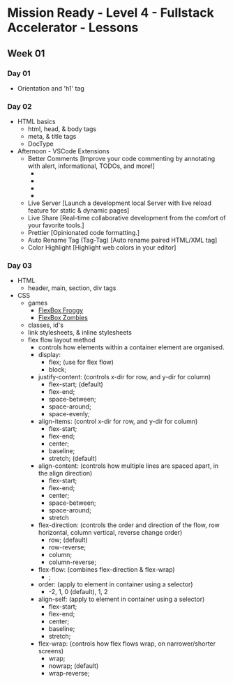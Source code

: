 # Mission Ready - Level 4 - Fullstack Accelerator - Lessons

## Week 01

### Day 01

- Orientation and 'h1' tag

### Day 02

- HTML basics
  - html, head, & body tags
  - meta, & title tags
  - DocType
- Afternoon - VSCode Extensions
  - Better Comments [Improve your code commenting by annotating with alert, informational, TODOs, and more!]
    - <!-- ? Question/Qurey -->
    - <!-- ! Depreciated -->
    - <!-- * Important Info -->
    - <!-- TODO: Rememben todo this -->
  - Live Server [Launch a development local Server with live reload feature for static & dynamic pages]
  - Live Share [Real-time collaborative development from the comfort of your favorite tools.]
  - Prettier [Opinionated code formatting.]
  - Auto Rename Tag (Tag-Tag) [Auto rename paired HTML/XML tag]
  - Color Highlight [Highlight web colors in your editor]

### Day 03

- HTML
  - header, main, section, div tags
- CSS
  - games
    - [FlexBox Froggy](https://flexboxfroggy.com/)
    - [FlexBox Zombies](https://mastery.games/flexboxzombies/)
  - classes, id's
  - link stylesheets, & inline stylesheets
  - flex flow layout method
    - controls how elements within a container element are organised.
    - display: 
      - flex; (use for flex flow)
      - block;
    - justify-content: (controls x-dir for row, and y-dir for column)
      - flex-start; (default)
      - flex-end; 
      - space-between;
      - space-around;
      - space-evenly;
    - align-items: (control x-dir for row, and y-dir for column)
      - flex-start;
      - flex-end;
      - center;
      - baseline;
      - stretch; (default)
    - align-content: (controls how multiple lines are spaced apart, in the align direction)
      - flex-start;
      - flex-end;
      - center;
      - space-between;
      - space-around;
      - stretch
    - flex-direction: (controls the order and direction of the flow, row horizontal, column vertical, reverse change order)
      - row; (default)
      - row-reverse;
      - column;
      - column-reverse;
    - flex-flow: (combines flex-direction & flex-wrap)
      - <flex-direction> <flex-wrap>;
    - order: (apply to element in container using a selector)
      - -2, 1, 0 (default), 1, 2
    - align-self: (apply to element in container using a selector)
      - flex-start;
      - flex-end;
      - center;
      - baseline;
      - stretch;
    - flex-wrap: (controls how flex flows wrap, on narrower/shorter screens)
      - wrap;
      - nowrap; (default)
      - wrap-reverse;
    
  

